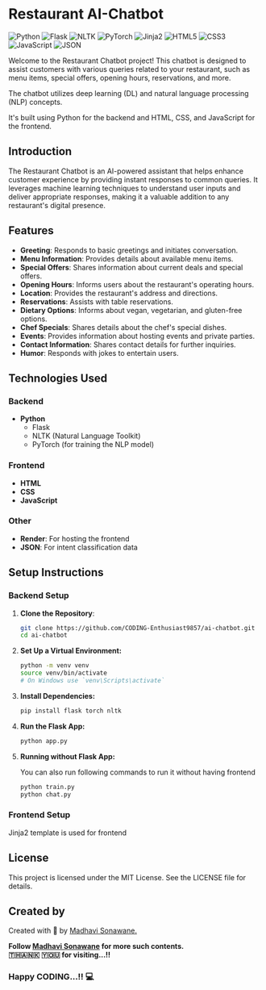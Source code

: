 # Restaurant AI-Chatbot

![Python](https://img.shields.io/badge/Python-3776AB?style=for-the-badge&logo=python&logoColor=white)
![Flask](https://img.shields.io/badge/Flask-000000?style=for-the-badge&logo=flask&logoColor=white)
![NLTK](https://img.shields.io/badge/NLTK-0277BD?style=for-the-badge&logo=python&logoColor=white)
![PyTorch](https://img.shields.io/badge/PyTorch-EE4C2C?style=for-the-badge&logo=pytorch&logoColor=white)
![Jinja2](https://img.shields.io/badge/Jinja2-B41717?style=for-the-badge&logo=jinja&logoColor=white)
![HTML5](https://img.shields.io/badge/HTML5-E34F26?style=for-the-badge&logo=html5&logoColor=white)
![CSS3](https://img.shields.io/badge/CSS3-1572B6?style=for-the-badge&logo=css3&logoColor=white)
![JavaScript](https://img.shields.io/badge/JavaScript-F7DF1E?style=for-the-badge&logo=javascript&logoColor=black)
![JSON](https://img.shields.io/badge/JSON-000000?style=for-the-badge&logo=json&logoColor=white)

Welcome to the Restaurant Chatbot project! This chatbot is designed to assist customers with various queries related to your restaurant, such as menu items, special offers, opening hours, reservations, and more. 

The chatbot utilizes deep learning (DL) and natural language processing (NLP) concepts.

It's built using Python for the backend and HTML, CSS, and JavaScript for the frontend.

## Introduction

The Restaurant Chatbot is an AI-powered assistant that helps enhance customer experience by providing instant responses to common queries. It leverages machine learning techniques to understand user inputs and deliver appropriate responses, making it a valuable addition to any restaurant's digital presence.

## Features

- **Greeting**: Responds to basic greetings and initiates conversation.
- **Menu Information**: Provides details about available menu items.
- **Special Offers**: Shares information about current deals and special offers.
- **Opening Hours**: Informs users about the restaurant's operating hours.
- **Location**: Provides the restaurant's address and directions.
- **Reservations**: Assists with table reservations.
- **Dietary Options**: Informs about vegan, vegetarian, and gluten-free options.
- **Chef Specials**: Shares details about the chef's special dishes.
- **Events**: Provides information about hosting events and private parties.
- **Contact Information**: Shares contact details for further inquiries.
- **Humor**: Responds with jokes to entertain users.

## Technologies Used

### Backend
- **Python**
  - Flask
  - NLTK (Natural Language Toolkit)
  - PyTorch (for training the NLP model)

### Frontend
- **HTML**
- **CSS**
- **JavaScript**

### Other
- **Render**: For hosting the frontend
- **JSON**: For intent classification data

## Setup Instructions

### Backend Setup

1. **Clone the Repository**:

   ```sh
   git clone https://github.com/CODING-Enthusiast9857/ai-chatbot.git
   cd ai-chatbot
2. **Set Up a Virtual Environment:**

    ```sh
    python -m venv venv
    source venv/bin/activate  
    # On Windows use `venv\Scripts\activate`
    ```

3. **Install Dependencies:**

    ```sh
    pip install flask torch nltk
    ```

4. **Run the Flask App:**

    ```sh
    python app.py
    ```

5. **Running without Flask App:**

    You can also run following commands to run it without having frontend
    ```sh
    python train.py
    python chat.py
    ```

### Frontend Setup

Jinja2 template is used for frontend


## License
This project is licensed under the MIT License. See the LICENSE file for details.


## Created by
Created with &#129293; by <a href="https://github.com/CODING-Enthusiast9857" target="_blank">Madhavi Sonawane.</a>

<b>Follow <a href="https://github.com/CODING-Enthusiast9857" target="_blank">Madhavi Sonawane</a> for more such contents. 
<br> 🇹​​​​​🇭​​​​​🇦​​​​​🇳​​​​​🇰​​​​​ 🇾​​​​​🇴​​​​​🇺​​​​​ for visiting...!!</b> 
<br>

### Happy CODING...!! 💻